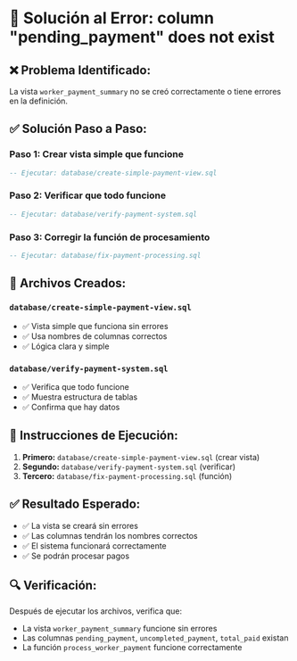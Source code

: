 # 🔧 Solución al Error: column "pending_payment" does not exist

## ❌ **Problema Identificado:**
La vista `worker_payment_summary` no se creó correctamente o tiene errores en la definición.

## ✅ **Solución Paso a Paso:**

### **Paso 1: Crear vista simple que funcione**
```sql
-- Ejecutar: database/create-simple-payment-view.sql
```

### **Paso 2: Verificar que todo funcione**
```sql
-- Ejecutar: database/verify-payment-system.sql
```

### **Paso 3: Corregir la función de procesamiento**
```sql
-- Ejecutar: database/fix-payment-processing.sql
```

## 🎯 **Archivos Creados:**

### **`database/create-simple-payment-view.sql`**
- ✅ Vista simple que funciona sin errores
- ✅ Usa nombres de columnas correctos
- ✅ Lógica clara y simple

### **`database/verify-payment-system.sql`**
- ✅ Verifica que todo funcione
- ✅ Muestra estructura de tablas
- ✅ Confirma que hay datos

## 🚀 **Instrucciones de Ejecución:**

1. **Primero:** `database/create-simple-payment-view.sql` (crear vista)
2. **Segundo:** `database/verify-payment-system.sql` (verificar)
3. **Tercero:** `database/fix-payment-processing.sql` (función)

## ✅ **Resultado Esperado:**

- ✅ La vista se creará sin errores
- ✅ Las columnas tendrán los nombres correctos
- ✅ El sistema funcionará correctamente
- ✅ Se podrán procesar pagos

## 🔍 **Verificación:**
Después de ejecutar los archivos, verifica que:
- La vista `worker_payment_summary` funcione sin errores
- Las columnas `pending_payment`, `uncompleted_payment`, `total_paid` existan
- La función `process_worker_payment` funcione correctamente










